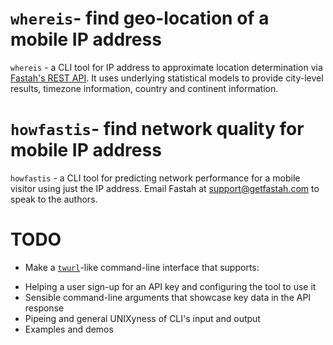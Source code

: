 # `whereis`- find geo-location of a mobile IP address
`whereis` - a CLI tool for IP address to approximate location determination via [Fastah's REST API](https://aws.amazon.com/marketplace/pp/B084VR96P3). It uses underlying statistical models to provide city-level results, timezone information, country and continent information. 

# `howfastis`- find network quality for mobile IP address
`howfastis` - a CLI tool for predicting network performance for a mobile visitor using just the IP address. Email Fastah at support@getfastah.com to speak to the authors.

# TODO
- Make a [`twurl`](https://github.com/twitter/twurl)-like command-line interface that supports: 
* Helping a user sign-up for an API key and configuring the tool to use it
* Sensible command-line arguments that showcase key data in the API response
* Pipeing and general UNIXyness of CLI's input and output
* Examples and demos
